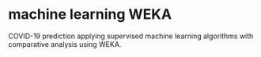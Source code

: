 # machine learning WEKA
COVID-19 prediction applying supervised machine learning algorithms with comparative analysis using WEKA.
